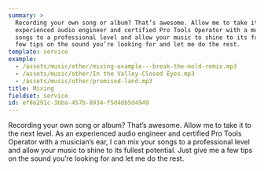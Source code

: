 ```yaml
---
summary: >
  Recording your own song or album? That’s awesome. Allow me to take it to the next level. As an
  experienced audio engineer and certified Pro Tools Operator with a musician’s ear, I can mix your
  songs to a professional level and allow your music to shine to its fullest potential. Just give me a
  few tips on the sound you’re looking for and let me do the rest.
template: service
example:
  - /assets/music/other/mixing-example---break-the-mold-remix.mp3
  - /assets/music/other/In the Valley-Closed Eyes.mp3
  - /assets/music/other/promised-land.mp3
title: Mixing
fieldset: service
id: ef8e291c-3bba-457b-8934-f5d4db5d4949
---
```

Recording your own song or album? That’s awesome. Allow me to take it to the next level. As an experienced audio engineer and certified Pro Tools Operator with a musician’s ear, I can mix your songs to a professional level and allow your music to shine to its fullest potential. Just give me a few tips on the sound you’re looking for and let me do the rest.